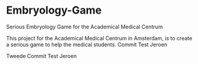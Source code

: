 # Embryology-Game
Serious Embryology Game for the Academical Medical Centrum

This project for the Academical Medical Centrum in Amsterdam, is to create a serious game to help the medical students.
Commit Test Jeroen

Tweede Commit Test Jeroen

